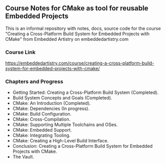 ## Course Notes for CMake as tool for reusable Embedded Projects

This is an informal repository with notes, docs, source code for the course "Creating a Cross-Platform Build System for Embedded Projects with CMake" from Embedded Artistry on embeddedartistry.com

### Course Link

https://embeddedartistry.com/course/creating-a-cross-platform-build-system-for-embedded-projects-with-cmake/

### Chapters and Progress

- Getting Started: Creating a Cross-Platform Build System (Completed).
- Build System Concepts and Goals (Completed).
- CMake: An Introduction (Completed).
- CMake: Dependencies (In progress).
- CMake: Build Configuration.
- CMake: Cross-Compilation.
- CMake: Supporting Multiple Toolchains and OSes.
- CMake: Embedded Support.
- CMake: Integrating Tooling.
- CMake: Creating a High-Level Build Interface.
- Conclusion: Creating a Cross-Platform Build System for Embedded Projects with CMake.
- The Vault.
